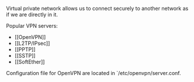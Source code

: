 Virtual private network allows us to connect securely to another network as if we are directly in it.

Popular VPN servers:
- [[OpenVPN]]
- [[L2TP/IPsec]]
- [[PPTP]]
- [[SSTP]]
- [[SoftEther]]

Configuration file for OpenVPN are located in `/etc/openvpn/server.conf.